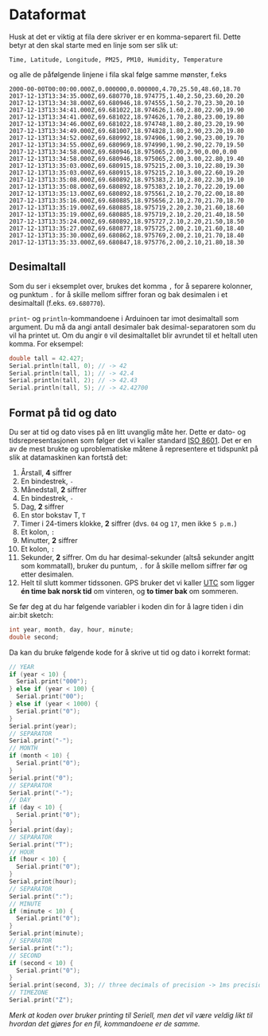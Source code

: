 # Dataformat

Husk at det er viktig at fila dere skriver er en komma-separert fil. Dette betyr
at den skal starte med en linje som ser slik ut:

``` csv
Time, Latitude, Longitude, PM25, PM10, Humidity, Temperature
```

og alle de påfølgende linjene i fila skal følge samme mønster, f.eks

``` csv
2000-00-00T00:00:00.000Z,0.000000,0.000000,4.70,25.50,48.60,18.70
2017-12-13T13:34:35.000Z,69.680770,18.974775,1.40,2.50,23.60,20.20
2017-12-13T13:34:38.000Z,69.680946,18.974555,1.50,2.70,23.30,20.10
2017-12-13T13:34:41.000Z,69.681022,18.974626,1.60,2.80,22.90,19.90
2017-12-13T13:34:41.000Z,69.681022,18.974626,1.70,2.80,23.00,19.80
2017-12-13T13:34:46.000Z,69.681022,18.974748,1.80,2.80,23.20,19.90
2017-12-13T13:34:49.000Z,69.681007,18.974828,1.80,2.90,23.20,19.80
2017-12-13T13:34:52.000Z,69.680992,18.974906,1.90,2.90,23.00,19.70
2017-12-13T13:34:55.000Z,69.680969,18.974990,1.90,2.90,22.70,19.50
2017-12-13T13:34:58.000Z,69.680946,18.975065,2.00,2.90,0.00,0.00
2017-12-13T13:34:58.000Z,69.680946,18.975065,2.00,3.00,22.80,19.40
2017-12-13T13:35:03.000Z,69.680915,18.975215,2.00,3.10,22.80,19.30
2017-12-13T13:35:03.000Z,69.680915,18.975215,2.10,3.00,22.60,19.20
2017-12-13T13:35:08.000Z,69.680892,18.975383,2.10,2.80,22.30,19.10
2017-12-13T13:35:08.000Z,69.680892,18.975383,2.10,2.70,22.20,19.00
2017-12-13T13:35:13.000Z,69.680892,18.975561,2.10,2.70,22.00,18.80
2017-12-13T13:35:16.000Z,69.680885,18.975656,2.10,2.70,21.70,18.70
2017-12-13T13:35:19.000Z,69.680885,18.975719,2.20,2.30,21.60,18.60
2017-12-13T13:35:19.000Z,69.680885,18.975719,2.10,2.20,21.40,18.50
2017-12-13T13:35:24.000Z,69.680892,18.975727,2.10,2.20,21.50,18.50
2017-12-13T13:35:27.000Z,69.680877,18.975725,2.00,2.10,21.60,18.40
2017-12-13T13:35:30.000Z,69.680862,18.975769,2.00,2.10,21.70,18.40
2017-12-13T13:35:33.000Z,69.680847,18.975776,2.00,2.10,21.80,18.30
```

## Desimaltall

Som du ser i eksemplet over, brukes det komma `,` for å separere kolonner, og punktum `.` for å skille
mellom siffrer foran og bak desimalen i et desimaltall (f.eks. `69.680770`).

`print`- og `println`-kommandoene i Arduinoen tar imot desimaltall som argument. Du må da angi antall desimaler bak desimal-separatoren som du vil ha printet ut. Om du angir `0` vil desimaltallet blir avrundet til et heltall uten komma. For eksempel:

``` cpp
double tall = 42.427;
Serial.println(tall, 0); // -> 42
Serial.println(tall, 1); // -> 42.4
Serial.println(tall, 2); // -> 42.43
Serial.println(tall, 5); // -> 42.42700
```

## Format på tid og dato

Du ser at tid og dato vises på en litt uvanglig måte her. Dette er dato- og tidsrepresentasjonen som følger det vi kaller standard [ISO 8601][iso8601-wiki]. Det er en av de mest brukte og uproblematiske måtene å representere et tidspunkt på slik at datamaskinen kan fortstå det:

1. Årstall, **4** siffrer
1. En bindestrek, `-`
1. Månedstall, **2** siffrer
1. En bindestrek, `-`
1. Dag, **2** siffrer
1. En stor bokstav T, `T`
1. Timer i 24-timers klokke, **2** siffrer (dvs. `04` og `17`, men ikke `5 p.m.`)
1. Et kolon, `:`
1. Minutter, **2** siffrer
1. Et kolon, `:`
1. Sekunder, **2** siffrer. Om du har desimal-sekunder (altså sekunder angitt som kommatall), bruker du puntum, `.` for å skille mellom siffrer før og etter desimalen.
1. Helt til slutt kommer tidssonen. GPS bruker det vi kaller [UTC][utc-wiki] som ligger **én time bak norsk tid** om vinteren, og **to timer bak** om sommeren.

Se før deg at du har følgende variabler i koden din for å lagre tiden i din air:bit sketch:

``` cpp
int year, month, day, hour, minute;
double second;
```

Da kan du bruke følgende kode for å skrive ut tid og dato i korrekt format:

``` cpp
// YEAR
if (year < 10) {
  Serial.print("000");
} else if (year < 100) {
  Serial.print("00");
} else if (year < 1000) {
  Serial.print("0");
}
Serial.print(year);
// SEPARATOR
Serial.print("-");
// MONTH
if (month < 10) {
  Serial.print("0");
}
Serial.print("0");
// SEPARATOR
Serial.print("-");
// DAY
if (day < 10) {
  Serial.print("0");
}
Serial.print(day);
// SEPARATOR
Serial.print("T");
// HOUR
if (hour < 10) {
  Serial.print("0");
}
Serial.print(hour);
// SEPARATOR
Serial.print(":");
// MINUTE
if (minute < 10) {
  Serial.print("0");
}
Serial.print(minute);
// SEPARATOR
Serial.print(":");
// SECOND
if (second < 10) {
  Serial.print("0");
}
Serial.print(second, 3); // three decimals of precision -> 1ms precision
// TIMEZONE
Serial.print("Z");
```

*Merk at koden over bruker printing til Seriell, men det vil være veldig likt til hvordan det gjøres for en fil, kommandoene er de samme.*

[utc-wiki]: https://no.wikipedia.org/wiki/UTC
[iso8601-wiki]: https://no.wikipedia.org/wiki/ISO_8601#Kombinerte_presentasjoner
